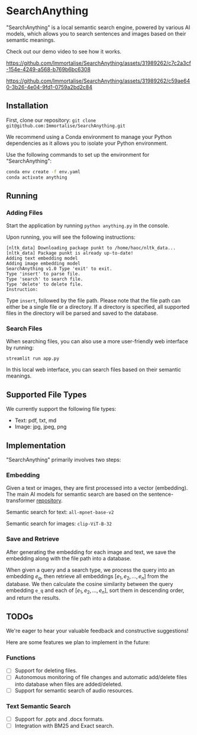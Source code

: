 # SearchAnything

"SearchAnything" is a local semantic search engine, powered by various AI models, which allows you to search sentences and images based on their semantic meanings.

Check out our demo video to see how it works.

https://github.com/Immortalise/SearchAnything/assets/31989262/c7c2a3cf-154e-4249-a568-b769b6bc6308

https://github.com/Immortalise/SearchAnything/assets/31989262/c59ae640-3b26-4e04-9fd1-0759a2bd2c84

## Installation

First, clone our repository: `git clone git@github.com:Immortalise/SearchAnything.git`

We recommend using a Conda environment to manage your Python dependencies as it allows you to isolate your Python environment.

Use the following commands to set up the environment for "SearchAnything":

```bash
conda env create -f env.yaml
conda activate anything
```

## Running

### Adding Files

Start the application by running `python anything.py` in the console.

Upon running, you will see the following instructions:

```
[nltk_data] Downloading package punkt to /home/haoc/nltk_data... 
[nltk_data] Package punkt is already up-to-date! 
Adding text embedding model 
Adding image embedding model 
SearchAnything v1.0 Type 'exit' to exit.   
Type 'insert' to parse file.   
Type 'search' to search file.   
Type 'delete' to delete file. 
Instruction:
```

Type `insert`, followed by the file path. Please note that the file path can either be a single file or a directory. If a directory is specified, all supported files in the directory will be parsed and saved to the database.

### Search Files

When searching files, you can also use a more user-friendly web interface by running:

```
streamlit run app.py
```

In this local web interface, you can search files based on their semantic meanings.

## Supported File Types

We currently support the following file types:

- Text: pdf, txt, md
- Image: jpg, jpeg, png

## Implementation

"SearchAnything" primarily involves two steps:

### Embedding

Given a text or images, they are first processed into a vector (embedding). The main AI models for semantic search are based on the sentence-transformer [repository](https://github.com/UKPLab/sentence-transformers).

Semantic search for text: `all-mpnet-base-v2`

Semantic search for images: `clip-ViT-B-32`

### Save and Retrieve

After generating the embedding for each image and text, we save the embedding along with the file path into a database.

When given a query and a search type, we process the query into an embedding $e_q$, then retrieve all embeddings $[e_1, e_2, ..., e_n]$ from the database. We then calculate the cosine similarity between the query embedding `e_q` and each of $[e_1, e_2, ..., e_n]$, sort them in descending order, and return the results.

## TODOs

We're eager to hear your valuable feedback and constructive suggestions!

Here are some features we plan to implement in the future:

### Functions

- [ ] Support for deleting files.
- [ ] Autonomous monitoring of file changes and automatic add/delete files into database when files are added/deleted.
- [ ] Support for semantic search of audio resources.

### Text Semantic Search

- [ ] Support for .pptx and .docx formats.
- [ ] Integration with BM25 and Exact search.
